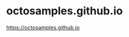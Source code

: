 # octosamples.github.io
<a href="https://octosamples.github.io" target="_blank">https://octosamples.github.io</a>
